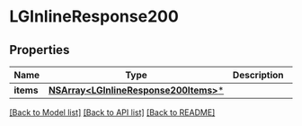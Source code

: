 # LGInlineResponse200

## Properties
Name | Type | Description | Notes
------------ | ------------- | ------------- | -------------
**items** | [**NSArray&lt;LGInlineResponse200Items&gt;***](LGInlineResponse200Items.md) |  | [optional] 

[[Back to Model list]](../README.md#documentation-for-models) [[Back to API list]](../README.md#documentation-for-api-endpoints) [[Back to README]](../README.md)


